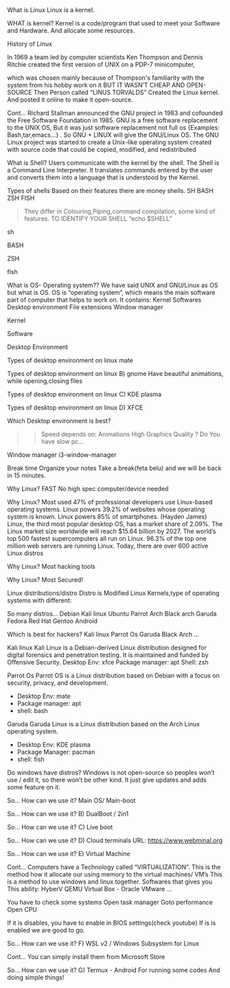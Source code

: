 


What is Linux
Linux is a kernel.

WHAT is kernel?
Kernel is a code/program that used to meet your Software and Hardware. And allocate some resources.

History of Linux

In 1969 a team led by computer scientists Ken Thompson and Dennis Ritchie created the first version of UNIX on a PDP-7 minicomputer, 

which was chosen mainly because of Thompson's familiarity with the system from his hobby work on it
BUT IT WASN’T CHEAP AND OPEN-SOURCE
Then Person called “LINUS TORVALDS” Created the Linux kernel. And posted it online to make it open-source.




Cont…
Richard Stallman announced the GNU project in 1983 and cofounded the Free Software Foundation in 1985.
GNU is a free software replacement to the UNIX OS, But it was just software replacement not full os {Examples: Bash,tar,emacs…} .
So GNU + LINUX will give the GNU/Linux OS.
The GNU Linux project was started to create a Unix-like operating system created with source code that could be copied, modified, and redistributed

What is Shell?
Users communicate with the kernel by the shell.
The Shell is a Command Line Interpreter. It translates commands entered by the user and converts them into a language that is understood by the Kernel.

Types of shells
Based on their features there are money shells.
SH
BASH
ZSH
FISH
> They differ in Colouring,Piping,command compilation, some kind of features.
TO IDENTIFY YOUR SHELL “echo $SHELL”

sh

BASH

ZSH

fish

What is OS- Operating system??
We have said UNIX and GNU/Linux as OS but what is OS. OS is “operating system”, which means the main software part of computer that helps to work on.
It contains:
Kernel
Softwares
Desktop environment
File extensions
Window manager

Kernel

Software

Desktop Environment 

Types of desktop environment on linux
mate

Types of desktop environment on linux
B)		gnome
Have beautiful animations, while opening,closing files

Types of desktop environment on linux
C)		KDE plasma

Types of desktop environment on linux
D)	XFCE

Which Desktop environment is best?
>> Speed depends on:
Animations
High Graphics
Quality
>? Do You have slow pc…

Window manager
i3-window-manager

Break time
Organize your notes
Take a break(feta belu) and we will be back in 15 minutes.

Why Linux?
FAST
No high spec computer/device needed

Why Linux?
Most used 
47% of professional developers use Linux-based operating systems. 
Linux powers 39.2% of websites whose operating system is known.
Linux powers 85% of smartphones. (Hayden James)
Linux, the third most popular desktop OS, has a market share of 2.09%.
The Linux market size worldwide will reach $15.64 billion by 2027. 
The world’s top 500 fastest supercomputers all run on Linux. 
96.3% of the top one million web servers are running Linux.
Today, there are over 600 active Linux distros


Why Linux?
Most hacking tools

Why Linux?
Most Secured!

Linux distributions/distro
Distro is Modified Linux Kernels,type of operating systems with different:

So many distros…
Debian
Kali linux
Ubuntu
Parrot
Arch
Black arch
Garuda
Fedora
Red Hat
Gentoo
Android

Which is best for hackers?
Kali linux
Parrot Os
Garuda
Black Arch
…

Kali linux
Kali Linux is a Debian-derived Linux distribution designed for digital forensics and penetration testing. It is maintained and funded by Offensive Security.
Desktop Env: xfce
Package manager: apt
Shell: zsh

Parrot Os
Parrot OS is a Linux distribution based on Debian with a focus on security, privacy, and development.
- Desktop Env: mate
- Package manager: apt
- shell: bash

Garuda
Garuda Linux is a Linux distribution based on the Arch Linux operating system.
- Desktop Env: KDE plasma
- Package Manager: pacman
- shell: fish

Do windows have distros?
Windows is not open-source so peoples won’t use / edit it, so there won’t be other kind.
It just give updates and adds some feature on it.

So… How can we use it?
Main OS/ Main-boot

So… How can we use it?
B) DualBoot / 2in1

So… How can we use it?
C) Live boot

So… How can we use it?
D) Cloud terminals
URL: https://www.webminal.org

So… How can we use it?
E) Virtual Machine

Cont…
Computers have a Technology called “VIRTUALIZATION”. This is the method how it allocate our using memory to the virtual machines/ VM’s 
This is a method to use windows and linux together.
Softwares that gives you This ability:
HyberV
QEMU
Virtual Box - Oracle
VMware
…

You have to check some systems
Open task manager
Goto performance
Open CPU

If it is disables, you have to enable in BIOS settings(check youtube)
If is is enabled we are good to go.

So… How can we use it?
F) WSL v2 / Windows Subsystem for Linux


Cont…
You can simply install them from Microsoft Store


So… How can we use it?
G) Termux - Android
For running some codes
And doing simple things!

